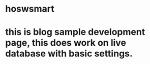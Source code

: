# hoswsmart

# this is blog sample development page, this does work on live database with basic settings.
